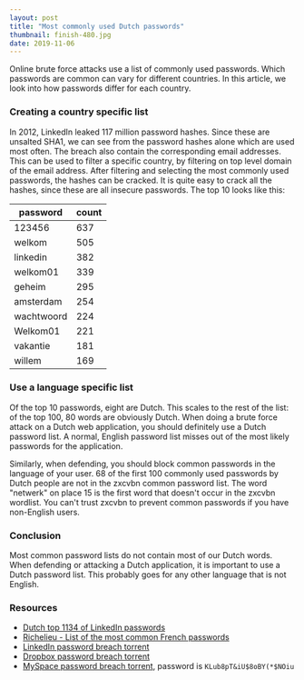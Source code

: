 ```yaml
---
layout: post
title: "Most commonly used Dutch passwords"
thumbnail: finish-480.jpg
date: 2019-11-06
---
```


Online brute force attacks use a list of commonly used passwords. Which passwords are common can vary for different countries. In this article, we look into how passwords differ for each country.

<!-- photo source: https://commons.wikimedia.org/wiki/File:Stage_2_finish,_Tour_de_France_1966_(cropped).jpg -->

### Creating a country specific list

In 2012, LinkedIn leaked 117 million password hashes. Since these are unsalted SHA1, we can see from the password hashes alone which are used most often. The breach also contain the corresponding email addresses. This can be used to filter a specific country, by filtering on top level domain of the email address. After filtering and selecting the most commonly used passwords, the hashes can be cracked. It is quite easy to crack all the hashes, since these are all insecure passwords. The top 10 looks like this:

| password   | count |
|------------|-------|
| 123456     | 637   |
| welkom     | 505   |
| linkedin   | 382   |
| welkom01   | 339   |
| geheim     | 295   |
| amsterdam  | 254   |
| wachtwoord | 224   |
| Welkom01   | 221   |
| vakantie   | 181   |
| willem     | 169   |

### Use a language specific list

Of the top 10 passwords, eight are Dutch. This scales to the rest of the list: of the top 100, 80 words are obviously Dutch. When doing a brute force attack on a Dutch web application, you should definitely use a Dutch password list. A normal, English password list misses out of the most likely passwords for the application.

Similarly, when defending, you should block common passwords in the language of your user. 68 of the first 100 commonly used passwords by Dutch people are not in the zxcvbn common password list. The word "netwerk" on place 15 is the first word that doesn't occur in the zxcvbn wordlist. You can't trust zxcvbn to prevent common passwords if you have non-English users. 

### Conclusion

Most common password lists do not contain most of our Dutch words. When defending or attacking a Dutch application, it is important to use a Dutch password list. This probably goes for any other language that is not English.

### Resources

* [Dutch top 1134 of LinkedIn passwords](/wordlists/linkedin-dutch-top-1134.txt)
* [Richelieu - List of the most common French passwords](https://github.com/tarraschk/richelieu)
* [LinkedIn password breach torrent](magnet:?xt=urn:btih:07e8619ccd43aba5208ab8f66204ebf6c4c58838&dn=LinkedIn.rar)
* [Dropbox password breach torrent](magnet:?xt=urn:btih:e1a1e35e65454a08cde363cb5ee42fa56841a0e7&dn=dropbox.zip)
* [MySpace password breach torrent](magnet:?xt=urn:btih:17e6fc94dae0a3168301012c290a53a2bd314a28&dn=Myspace.com.rar), password is `KLub8pT&iU$8oBY(*$NOiu`
